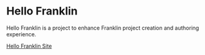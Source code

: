 # Hello Franklin

Hello Franklin is a project to enhance Franklin project creation and authoring experience.



[Hello Franklin Site](https://hellofranklin.github.io)
